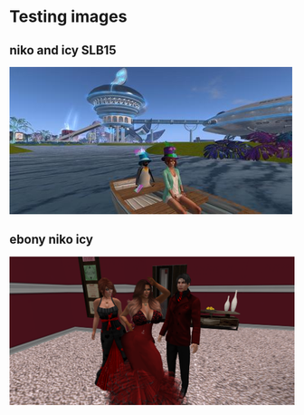 # Testing images

## niko and icy SLB15
![](/images/icynikoslb15.jpg)

## ebony niko icy
![](/images/momnicoicy.png)

